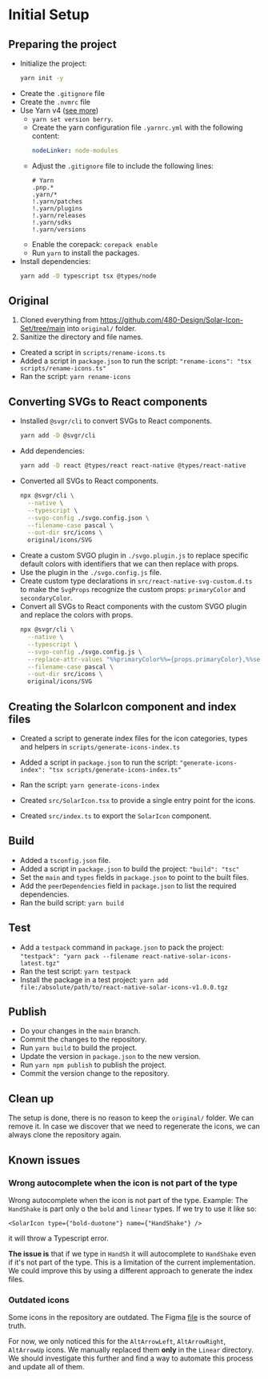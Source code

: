 # Initial Setup

## Preparing the project
- Initialize the project:
   ```bash
   yarn init -y
   ```
- Create the `.gitignore` file
- Create the `.nvmrc` file
- Use Yarn v4 ([see more](https://gist.github.com/wojtekmaj/c38351dd715c1b108ab1ab089fcaf6fc))
  - `yarn set version berry`.
  - Create the yarn configuration file `.yarnrc.yml` with the following content:
    ```yaml
    nodeLinker: node-modules
    ```
  - Adjust the `.gitignore` file to include the following lines:
    ```
    # Yarn
    .pnp.*
    .yarn/*
    !.yarn/patches
    !.yarn/plugins
    !.yarn/releases
    !.yarn/sdks
    !.yarn/versions
    ```
  - Enable the corepack: `corepack enable`
  - Run `yarn` to install the packages.
- Install dependencies:
   ```bash
   yarn add -D typescript tsx @types/node
   ```

## Original
1. Cloned everything from https://github.com/480-Design/Solar-Icon-Set/tree/main into `original/` folder.
2. Sanitize the directory and file names.
  - Created a script in `scripts/rename-icons.ts`
  - Added a script in `package.json` to run the script: `"rename-icons": "tsx scripts/rename-icons.ts"`
  - Ran the script: `yarn rename-icons`

## Converting SVGs to React components

- Installed `@svgr/cli` to convert SVGs to React components.
  ```bash
  yarn add -D @svgr/cli
  ```
- Add dependencies:
  ```bash
  yarn add -D react @types/react react-native @types/react-native
  ```
- Converted all SVGs to React components.
  ```bash
  npx @svgr/cli \
    --native \
    --typescript \
    --svgo-config ./svgo.config.json \
    --filename-case pascal \
    --out-dir src/icons \
    original/icons/SVG
  ```
- Create a custom SVGO plugin in `./svgo.plugin.js` to replace specific default colors with identifiers that we can then replace with props.
- Use the plugin in the `./svgo.config.js` file.
- Create custom type declarations in `src/react-native-svg-custom.d.ts` to make the `SvgProps` recognize the custom props: `primaryColor` and `secondaryColor`.
- Convert all SVGs to React components with the custom SVGO plugin and replace the colors with props.
  ```bash
  npx @svgr/cli \
    --native \
    --typescript \
    --svgo-config ./svgo.config.js \
    --replace-attr-values "%%primaryColor%%={props.primaryColor},%%secondaryColor%%={props.secondaryColor}" \
    --filename-case pascal \
    --out-dir src/icons \
    original/icons/SVG
  ```

## Creating the SolarIcon component and index files
- Created a script to generate index files for the icon categories, types and helpers in `scripts/generate-icons-index.ts`
- Added a script in `package.json` to run the script: `"generate-icons-index": "tsx scripts/generate-icons-index.ts"`
- Ran the script: `yarn generate-icons-index`

- Created `src/SolarIcon.tsx` to provide a single entry point for the icons.

- Created `src/index.ts` to export the `SolarIcon` component.

## Build
- Added a `tsconfig.json` file.
- Added a script in `package.json` to build the project: `"build": "tsc"`
- Set the `main` and `types` fields in `package.json` to point to the built files.
- Add the `peerDependencies` field in `package.json` to list the required dependencies.
- Ran the build script: `yarn build`

## Test
- Add a `testpack` command in `package.json` to pack the project: `"testpack": "yarn pack --filename react-native-solar-icons-latest.tgz"`
- Ran the test script: `yarn testpack`
- Install the package in a test project: `yarn add file:/absolute/path/to/react-native-solar-icons-v1.0.0.tgz`

## Publish
- Do your changes in the `main` branch.
- Commit the changes to the repository.
- Run `yarn build` to build the project.
- Update the version in `package.json` to the new version.
- Run `yarn npm publish` to publish the project.
- Commit the version change to the repository.

## Clean up

The setup is done, there is no reason to keep the `original/` folder. We can remove it.
In case we discover that we need to regenerate the icons, we can always clone the repository again.

## Known issues

### Wrong autocomplete when the icon is not part of the type

Wrong autocomplete when the icon is not part of the type.
Example: The `HandShake` is part only o the `bold` and `linear` types. If we try to use it like so:
```tsx
<SolarIcon type={"bold-duotone"} name={"HandShake"} />
```
it will throw a Typescript error.

**The issue is** that if we type in `HandSh` it will autocomplete to `HandShake` even if it's not part of the type. This is a limitation of the current implementation. We could improve this by using a different approach to generate the index files.

### Outdated icons

Some icons in the repository are outdated. The Figma [file]() is the source of truth.

For now, we only noticed this for the `AltArrowLeft`, `AltArrowRight`, `AltArrowUp` icons. We manually replaced them **only** in the `Linear` directory. We should investigate this further and find a way to automate this process and update all of them.
